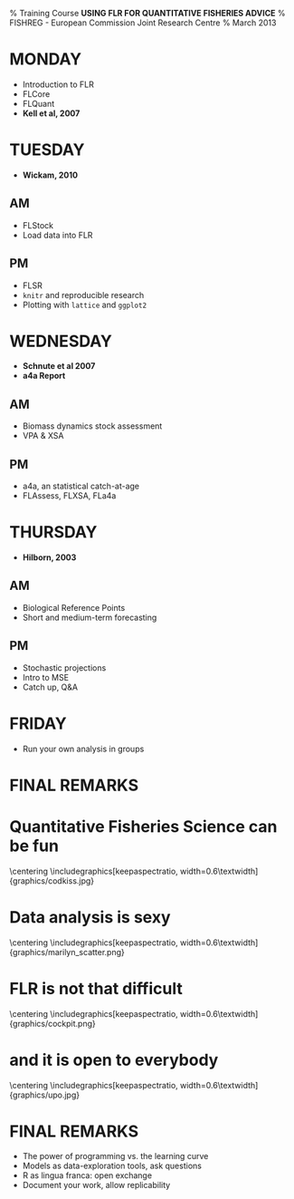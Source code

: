 % Training Course **USING FLR FOR QUANTITATIVE FISHERIES ADVICE**
% FISHREG - European Commission Joint Research Centre
% March 2013

# MONDAY

- Introduction to FLR
- FLCore
- FLQuant
- **Kell et al, 2007**


# TUESDAY
- **Wickam, 2010**

## AM
- FLStock
- Load data into FLR

## PM
- FLSR
- `knitr` and reproducible research
- Plotting with `lattice` and `ggplot2`


# WEDNESDAY
- **Schnute et al 2007**
- **a4a Report**

## AM
- Biomass dynamics stock assessment
- VPA & XSA

## PM
- a4a, an statistical catch-at-age
- FLAssess, FLXSA, FLa4a


# THURSDAY

- **Hilborn, 2003**

## AM
- Biological Reference Points
- Short and medium-term forecasting

## PM
- Stochastic projections
- Intro to MSE
- Catch up, Q&A


# FRIDAY
- Run your own analysis in groups


# FINAL REMARKS

# Quantitative Fisheries Science can be fun

\centering
\includegraphics[keepaspectratio, width=0.6\textwidth]{graphics/codkiss.jpg}

# Data analysis is sexy

\centering
\includegraphics[keepaspectratio, width=0.6\textwidth]{graphics/marilyn_scatter.png}

# FLR is not that difficult

\centering
\includegraphics[keepaspectratio, width=0.6\textwidth]{graphics/cockpit.png}

# and it is open to everybody

\centering
\includegraphics[keepaspectratio, width=0.6\textwidth]{graphics/upo.jpg}

# FINAL REMARKS

- The power of programming vs. the learning curve
- Models as data-exploration tools, ask questions
- R as lingua franca: open exchange
- Document your work, allow replicability
